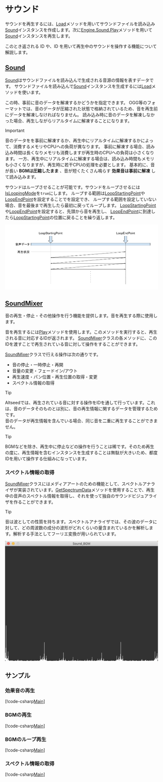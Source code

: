 # サウンド

サウンドを再生するには、[Load](xref:Altseed2.Sound.Load(System.String,System.Boolean))メソッドを用いてサウンドファイルを読み込み[Sound](xref:Altseed2.Sound)インスタンスを作成します。次に[Engine.Sound.Play](xref:Altseed2.SoundMixer.Play(Altseed2.Sound))メソッドを用いて[Sound](xref:Altseed2.Sound)インスタンスを再生します。  

このとき返される ID や、ID を用いて再生中のサウンドを操作する機能について解説します。

## [Sound](xref:Altseed2.Sound)

[Sound](xref:Altseed2.Sound)はサウンドファイルを読み込んで生成される音源の情報を表すデータです。
サウンドファイルを読み込んで[Sound](xref:Altseed2.Sound)インスタンスを生成するには[Load](xref:Altseed2.Sound.Load(System.String,System.Boolean))メソッドを使います。  

この時、事前に音のデータを解凍するかどうかを指定できます。
OGG等のフォーマットでは、音のデータが圧縮された状態で格納されているため、音を再生前にデータを解凍しなければなりません。
読み込み時に音のデータを解凍しなかった場合、再生しながらリアルタイムに解凍することになります。

> [!IMPORTANT]
> 音のデータをを事前に解凍するか、再生中にリアルタイムに解凍するかによって、消費するメモリやCPUへの負荷が異なります。
> 事前に解凍する場合、読み込み時間は長くなりメモリも消費しますが再生時のCPUへの負荷は小さくなります。
> 一方、再生中にリアルタイムに解凍する場合は、読み込み時間もメモリも小さくなりますが、再生時に若干CPUの処理を必要とします。
> 基本的に、音が長い **BGMは圧縮したまま** 、音が短くたくさん鳴らす **効果音は事前に解凍** して読み込みます。

サウンドはループさせることが可能です。サウンドをループさせるには[IsLoopingMode](xref:Altseed2.Sound.IsLoopingMode)を`true`にします。
ループする範囲は[LoopStartingPoint](xref:Altseed2.Sound.LoopStartingPoint)や[LoopEndPoint](xref:Altseed2.Sound.LoopEndPoint)を設定することでを設定でき、
ループする範囲を設定していない場合、音を最後まで再生したら最初に戻ってループします。
[LoopStartingPoint](xref:Altseed2.Sound.LoopStartingPoint)や[LoopEndPoint](xref:Altseed2.Sound.LoopEndPoint)を設定すると、先頭から音を再生し、
[LoopEndPoint](xref:Altseed2.Sound.LoopEndPoint)に到達したら[LoopStartingPoint](xref:Altseed2.Sound.LoopStartingPoint)の位置に戻ることを繰り返します。

![loop](loop.png)

## [SoundMixer](xref:Altseed2.SoundMixer)

音の再生・停止・その他操作を行う機能を提供します。音を再生する際に使用します。

音を再生するには[Play](xref:Altseed2.SoundMixer.Play(Altseed2.Sound))メソッドを使用します。このメソッドを実行すると、再生される音に対応するIDが返されます。
[SoundMixer](xref:Altseed2.SoundMixer)クラスの各メソッドに、このIDを渡すことで再生されている音に対して操作をすることができます。  

[SoundMixer](xref:Altseed2.SoundMixer)クラスで行える操作は次の通りです。

- 音の停止・一時停止・再開
- 音量の変更・フェードイン/アウト
- 再生速度・パン位置・再生位置の取得・変更
- スペクトル情報の取得

> [!TIP]
> Altseedでは、再生されている音に対する操作をIDを通して行っています。これは、音のデータそのものとは別に、音の再生情報に関するデータを管理するためです。  
> 音のデータが再生情報を含んでいる場合、同じ音を二重に再生することができません。

> [!TIP]
> BGMなどを除き、再生中に停止などの操作を行うことは稀です。そのため再生の度に、再生情報を含むインスタンスを生成することは無駄が大きいため、都度IDを用いて操作する仕組みになっています。

### スペクトル情報の取得

[SoundMixer](xref:Altseed2.SoundMixer)クラスにはメディアアートのための機能として、スペクトルアナライザが実装されています。[GetSpectrumData](xref:Altseed2.SoundMixer.GetSpectrum(System.Int32,System.Int32,Altseed2.FFTWindow))メソッドを使用することで、再生中の音声のスペクトル情報を取得し、それを使って独自のサウンドビジュアライザを作ることができます。

> [!TIP]
> 音は波としての性質を持ちます。スペクトルアナライザでは、その波のデータに対して、どの周波数の成分の波形がどれくらいの量含まれているかを解析します。解析する手法としてフーリエ変換が用いられています。

![spectrum](spectrum.png)

## サンプル

### 効果音の再生

[!code-csharp[Main](../../Src/Samples/Sound/SE.cs)]

### BGMの再生

[!code-csharp[Main](../../Src/Samples/Sound/BGM.cs)]

### BGMのループ再生

[!code-csharp[Main](../../Src/Samples/Sound/LoopingBGM.cs)]

### スペクトル情報の取得

[!code-csharp[Main](../../Src/Samples/Sound/Spectrum.cs)]